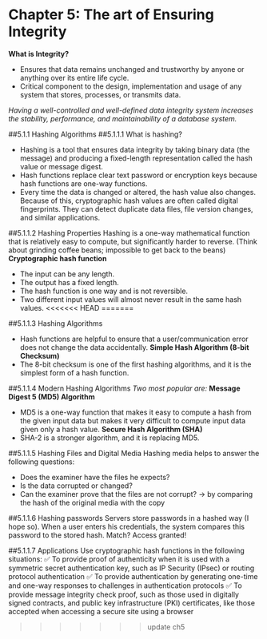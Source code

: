 # Chapter 5: The art of Ensuring Integrity

**What is Integrity?**
- Ensures that data remains unchanged and trustworthy by anyone or anything over its entire life cycle.
- Critical component to the design, implementation and usage of any system that stores, processes, or transmits data.

_Having a well-controlled and well-defined data integrity system increases the stability, performance, and maintainability of a database system._

##5.1.1 Hashing Algorithms
##5.1.1.1 What is hashing?
- Hashing is a tool that ensures data integrity by taking binary data (the message) and producing a fixed-length representation called the hash value or message digest.
- Hash functions replace clear text password or encryption keys because hash functions are one-way functions.
- Every time the data is changed or altered, the hash value also changes. Because of this, cryptographic hash values are often called digital fingerprints. They can detect duplicate data files, file version changes, and similar applications.

##5.1.1.2 Hashing Properties
Hashing is a one-way mathematical function that is relatively easy to compute, but significantly harder to reverse. (Think about grinding coffee beans; impossible to get back to the beans)
**Cryptographic hash function**
- The input can be any length.
- The output has a fixed length.
- The hash function is one way and is not reversible.
- Two different input values will almost never result in the same hash values.
<<<<<<< HEAD
=======

##5.1.1.3 Hashing Algorithms
- Hash functions are helpful to ensure that a user/communication error does not change the data accidentally.
**Simple Hash Algorithm (8-bit Checksum)**
- The 8-bit checksum is one of the first hashing algorithms, and it is the simplest form of a hash function.

##5.1.1.4 Modern Hashing Algorithms
_Two most popular are:_
**Message Digest 5 (MD5) Algorithm**
- MD5 is a one-way function that makes it easy to compute a hash from the given input data but makes it very difficult to compute input data given only a hash value.
**Secure Hash Algorithm (SHA)**
- SHA-2 is a stronger algorithm, and it is replacing MD5.

##5.1.1.5 Hashing Files and Digital Media
Hashing media helps to answer the following questions:
- Does the examiner have the files he expects?
- Is the data corrupted or changed?
- Can the examiner prove that the files are not corrupt?
-> by comparing the hash of the original media with the copy

##5.1.1.6 Hashing passwords
Servers store passwords in a hashed way (I hope so). When a user enters his credentials, the system compares this password to the stored hash. Match? Access granted!

##5.1.1.7 Applications
Use cryptographic hash functions in the following situations:
:white_check_mark:	To provide proof of authenticity when it is used with a symmetric secret authentication key, such as IP Security (IPsec) or routing protocol authentication
:white_check_mark:	To provide authentication by generating one-time and one-way responses to challenges in authentication protocols
:white_check_mark:	To provide message integrity check proof, such as those used in digitally signed contracts, and public key infrastructure (PKI) certificates, like those accepted when accessing a secure site using a browser
>>>>>>> update ch5
